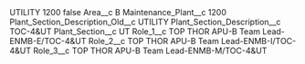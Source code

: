 <?xml version="1.0" encoding="UTF-8"?>
<CustomMetadata xmlns="http://soap.sforce.com/2006/04/metadata" xmlns:xsi="http://www.w3.org/2001/XMLSchema-instance" xmlns:xsd="http://www.w3.org/2001/XMLSchema">
    <label>UTILITY 1200</label>
    <protected>false</protected>
    <values>
        <field>Area__c</field>
        <value xsi:type="xsd:string">B</value>
    </values>
    <values>
        <field>Maintenance_Plant__c</field>
        <value xsi:type="xsd:string">1200</value>
    </values>
    <values>
        <field>Plant_Section_Description_Old__c</field>
        <value xsi:type="xsd:string">UTILITY</value>
    </values>
    <values>
        <field>Plant_Section_Description__c</field>
        <value xsi:type="xsd:string">TOC-4&amp;UT</value>
    </values>
    <values>
        <field>Plant_Section__c</field>
        <value xsi:type="xsd:string">UT</value>
    </values>
    <values>
        <field>Role_1__c</field>
        <value xsi:type="xsd:string">TOP THOR APU-B Team Lead-ENMB-E/TOC-4&amp;UT</value>
    </values>
    <values>
        <field>Role_2__c</field>
        <value xsi:type="xsd:string">TOP THOR APU-B Team Lead-ENMB-I/TOC-4&amp;UT</value>
    </values>
    <values>
        <field>Role_3__c</field>
        <value xsi:type="xsd:string">TOP THOR APU-B Team Lead-ENMB-M/TOC-4&amp;UT</value>
    </values>
</CustomMetadata>

